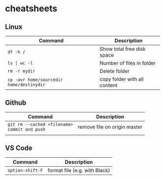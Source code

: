 # cheatsheets

## Linux

| Command        | Description          |
| ------------- |-------------|
| `df -h /`       | Show total free disk space |
| `ls \| wc -l`    | Number of files in folder      |
| `rm -r mydir` | Delete folder      |
| `cp -avr home/sourcedir home/destinydir` | copy folder with all content |


## Github

| Command        | Description           |
| ------------- |-------------|
| `git rm --cached <filename>`<br> `commit and push`| remove file on origin master  |
|     |       |


## VS Code

| Command        | Description           |
| ------------- |-------------|
| `option-shift-F`     | format file (e.g. with Black) |
